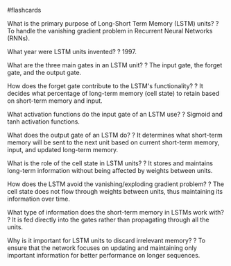 #flashcards

What is the primary purpose of Long-Short Term Memory (LSTM) units?
?
To handle the vanishing gradient problem in Recurrent Neural Networks (RNNs).

What year were LSTM units invented?
?
1997.

What are the three main gates in an LSTM unit?
?
The input gate, the forget gate, and the output gate.

How does the forget gate contribute to the LSTM's functionality?
?
It decides what percentage of long-term memory (cell state) to retain based on short-term memory and input.

What activation functions do the input gate of an LSTM use?
?
Sigmoid and tanh activation functions.

What does the output gate of an LSTM do?
?
It determines what short-term memory will be sent to the next unit based on current short-term memory, input, and updated long-term memory.

What is the role of the cell state in LSTM units?
?
It stores and maintains long-term information without being affected by weights between units.

How does the LSTM avoid the vanishing/exploding gradient problem?
?
The cell state does not flow through weights between units, thus maintaining its information over time.

What type of information does the short-term memory in LSTMs work with?
?
It is fed directly into the gates rather than propagating through all the units.

Why is it important for LSTM units to discard irrelevant memory?
?
To ensure that the network focuses on updating and maintaining only important information for better performance on longer sequences.

